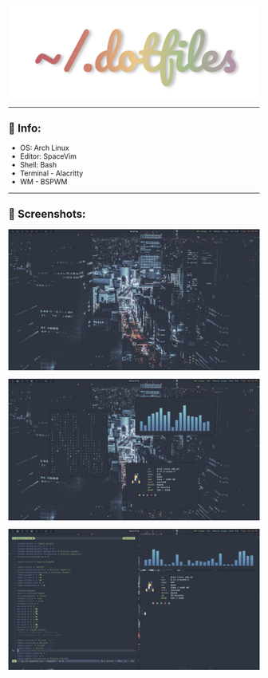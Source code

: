 ![Dotfiles](assets/dotfiles.png)

---

## :blossom: Info:
- OS: Arch Linux
- Editor: SpaceVim
- Shell: Bash
- Terminal - Alacritty
- WM - BSPWM

---

## :hibiscus: Screenshots:

![Wallpaper](/assets/wallpaper.png)

![Floating](/assets/floating.png)

![Tiled](/assets/tiled.png)

